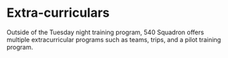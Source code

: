 # Extra-curriculars

Outside of the Tuesday night training program, 540 Squadron offers multiple extracurricular programs such as teams, trips, and a pilot training program.

